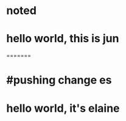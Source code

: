# noted


# hello world, this is jun
=======



#pushing change es
=======

# hello world, it's elaine
